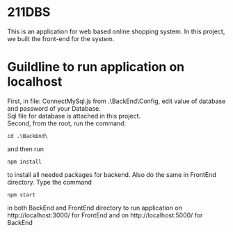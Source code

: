 # 211DBS
This is an application for web based online shopping system. In this project, we built the front-end for the system.
# Guildline to run application on localhost
First, in file: ConnectMySql.js from .\BackEnd\Config, edit value of database and password of your Database.<br />
Sql file for database is attached in this project.<br />
Second, from the root, run the command:
```
cd .\BackEnd\
```
and then run
```
npm install
```
to install all needed packages for backend.
Also do the same in FrontEnd  directory.
Type the command
```
npm start
```
in both BackEnd and FrontEnd directory to run application on http://localhost:3000/ for FrontEnd and on http://localhost:5000/ for BackEnd
